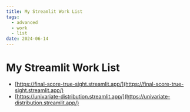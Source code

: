 ```yaml
---
title: My Streamlit Work List
tags:
  - advanced
  - work
  - list
date: 2024-06-14
---
```

# My Streamlit Work List


* [https://final-score-true-sight.streamlit.app/](https://final-score-true-sight.streamlit.app/)
* [https://univariate-distribution.streamlit.app/](https://univariate-distribution.streamlit.app/)